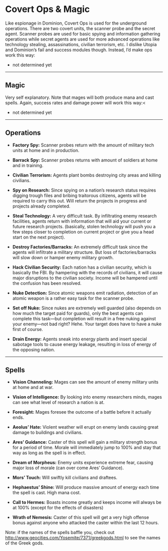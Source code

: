 # Covert Ops & Magic

Like espionage in Dominion, Covert Ops is used for the underground operations. There are two covert units, the scanner probe and the secret agent. Scanner probes are used for basic spying and information gathering operations while secret agents are used for more advanced operations like technology stealing, assassinations, civilian terrorism, etc. I dislike Utopia and Dominion’s fail and success modules though. Instead, I’d make ops work this way:

* not determined yet

----

## Magic

Very self explanatory. Note that mages will both produce mana and cast spells. Again, success rates and damage power will work this way:<

* not determined yet

----

## Operations

* **Factory Spy:** Scanner probes return with the amount of military tech units at home and in production.

* **Barrack Spy:** Scanner probes returns with amount of soldiers at home and in training.

* **Civilian Terrorism:** Agents plant bombs destroying city areas and killing civilians.

* **Spy on Research:** Since spying on a nation’s research status requires digging trough files and bribing traitorous citizens, agents will be required to carry this out. Will return the projects in progress and projects already completed.
 
* **Steal Technology:** A very difficult task. By infiltrating enemy research facilities, agents return with information that will aid your current or future research projects. (basically, stolen technology will push you a few steps closer to completion on current project or give you a head start on the next project).

* **Destroy Factories/Barracks:** An extremely difficult task since the agents will infiltrate a military structure. But loss of factories/barracks will slow down or hamper enemy military growth.

* **Hack Civilian Security:** Each nation has a civilian security, which is basically the FBI. By hampering with the records of civilians, it will cause major disruptions to the civilian society. Income will be hampered until the confusion has been resolved.

* **Nuke Detection:** Since atomic weapons emit radiation, detection of an atomic weapon is a rather easy task for the scanner probe.

* **Set off Nuke:** Since nukes are extremely well guarded (also depends on how much the target paid for guards), only the best agents can complete this task—but completion will result in a free nuking against your enemy—not bad right? Hehe. Your target does have to have a nuke first of course.

* **Drain Energy:** Agents sneak into energy plants and insert special sabotage tools to cause energy leakage, resulting in loss of energy of the opposing nation.

----

## Spells

* **Vision Channeling:** Mages can see the amount of enemy military units at home and at war.

* **Vision of Intelligence:** By looking into enemy researchers minds, mages can see what level of research a nation is at.

* **Foresight:** Mages foresee the outcome of a battle before it actually ends.

* **Aeolus’ Hate:** Violent weather will erupt on enemy lands causing great damage to buildings and civilians.

* **Ares’ Guidance:** Caster of this spell will gain a military strength bonus for a period of time. Morale will immediately jump to 100% and stay that way as long as the spell is in effect.

* **Dream of Morpheus:** Enemy units experience extreme fear, causing major loss of morale (can over come Ares’ Guidance).

* **Mors’ Touch:** Will swiftly kill civilians and draftees.

* **Hephaestus’ Shine:** Will produce massive amount of energy each time the spell is cast. High mana cost.

* **Call to Hermes:** Boasts income greatly and keeps income will always be at 100% (except for the effects of disasters)

* **Wrath of Nemesis:** Caster of this spell will get a very high offense bonus against anyone who attacked the caster within the last 12 hours.

Note: if the names of the spells baffle you, check out http://www.geocities.com/Yosemite/7371/greekgods.html to see the names of the Greek gods.